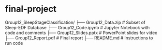 # final-project

Group12_SleepStageClassification/
├── Group12_Data.zip       # Subset of Sleep-EDF Database
├── Group12_Code.ipynb     # Jupyter Notebook with code and comments
├── Group12_Slides.pptx    # PowerPoint slides for video
├── Group12_Report.pdf     # Final report
├── README.md              # Instructions to run code
